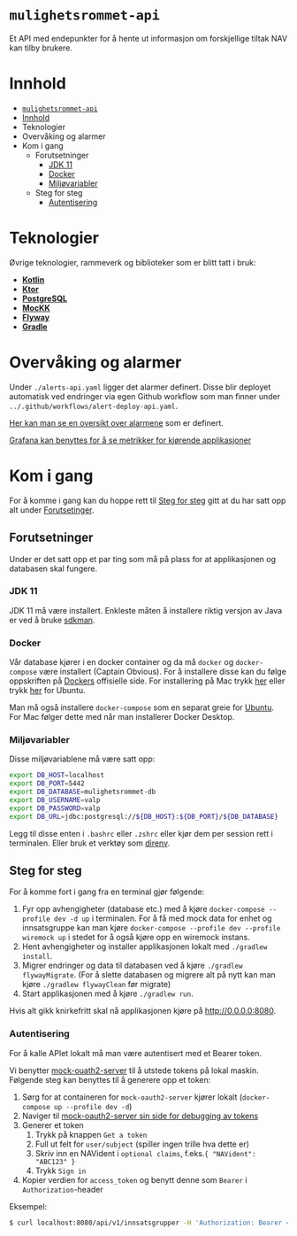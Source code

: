# `mulighetsrommet-api`

<p>
Et API med endepunkter for å hente ut informasjon om forskjellige tiltak NAV kan tilby brukere.
</p>

# Innhold

- [`mulighetsrommet-api`](#mulighetsrommet-api)
- [Innhold](#innhold)
- [<a name="teknologier"></a>Teknologier](#teknologier)
- [<a name="overvaking"></a>Overvåking og alarmer](#overvåking-og-alarmer)
- [<a name="kom-i-gang"></a>Kom i gang](#kom-i-gang)
  - [<a name="forutsetninger"></a>Forutsetninger](#forutsetninger)
    - [JDK 11](#jdk-11)
    - [Docker](#docker)
    - [Miljøvariabler](#miljøvariabler)
  - [<a name="steg-for-steg"></a>Steg for steg](#steg-for-steg)
    - [Autentisering](#autentisering)

# <a name="teknologier"></a>Teknologier

Øvrige teknologier, rammeverk og biblioteker som er blitt tatt i bruk:

- [**Kotlin**](https://kotlinlang.org/)
- [**Ktor**](https://ktor.io/)
- [**PostgreSQL**](https://www.postgresql.org/)
- [**MocKK**](https://mockk.io/)
- [**Flyway**](https://flywaydb.org/)
- [**Gradle**](https://gradle.org/)

# <a name="overvaking"></a>Overvåking og alarmer
Under `./alerts-api.yaml` ligger det alarmer definert. Disse blir deployet automatisk ved endringer via egen Github workflow som man finner under `../.github/workflows/alert-deploy-api.yaml`. 

[Her kan man se en oversikt over alarmene](https://prometheus.dev-gcp.nais.io/alerts?search=mulighetsr) som er definert.

[Grafana kan benyttes for å se metrikker for kjørende applikasjoner](https://grafana.nais.io/d/8W2DNq6nk/mulighetsrommet-api?orgId=1&var-datasource=prod-gcp&var-duration=15m&var-team=team-mulighetsrommet&from=now-15m&to=now)

# <a name="kom-i-gang"></a>Kom i gang

For å komme i gang kan du hoppe rett til [Steg for steg](#steg-for-steg) gitt at du har satt opp alt
under [Forutsetinger](#forutsetninger).

## <a name="forutsetninger"></a>Forutsetninger

Under er det satt opp et par ting som må på plass for at applikasjonen og databasen skal fungere.

### JDK 11

JDK 11 må være installert. Enkleste måten å installere riktig versjon av Java er ved å
bruke [sdkman](https://sdkman.io/install).

### Docker

Vår database kjører i en docker container og da må `docker` og `docker-compose` være installert (Captain Obvious). For å
installere disse kan du følge oppskriften på [Dockers](https://www.docker.com/) offisielle side. For installering på Mac
trykk [her](https://docs.docker.com/desktop/mac/install/) eller
trykk [her](https://docs.docker.com/engine/install/ubuntu/) for Ubuntu.

Man må også installere `docker-compose` som en separat greie
for [Ubuntu](https://docs.docker.com/compose/install/#install-compose-on-linux-systems). For Mac følger dette med når
man installerer Docker Desktop.

### Miljøvariabler

Disse miljøvariablene må være satt opp:

```sh
export DB_HOST=localhost
export DB_PORT=5442
export DB_DATABASE=mulighetsrommet-db
export DB_USERNAME=valp
export DB_PASSWORD=valp
export DB_URL=jdbc:postgresql://${DB_HOST}:${DB_PORT}/${DB_DATABASE}
```

Legg til disse enten i `.bashrc` eller `.zshrc` eller kjør dem per session rett i terminalen. Eller bruk et verktøy som [direnv](https://direnv.net/).

## <a name="steg-for-steg"></a>Steg for steg

For å komme fort i gang fra en terminal gjør følgende:

1. Fyr opp avhengigheter (database etc.) med å kjøre `docker-compose --profile dev -d up` i terminalen. For å få med mock data for enhet og innsatsgruppe kan man kjøre `docker-compose --profile dev --profile wiremock up` i stedet for å også kjøre opp en wiremock instans.
2. Hent avhengigheter og installer applikasjonen lokalt med `./gradlew install`.
3. Migrer endringer og data til databasen ved å kjøre `./gradlew flywayMigrate`. (For å slette databasen og migrere alt
   på nytt kan man kjøre `./gradlew flywayClean` før migrate)
4. Start applikasjonen med å kjøre `./gradlew run`.

Hvis alt gikk knirkefritt skal nå applikasjonen kjøre på <http://0.0.0.0:8080>.

### Autentisering

For å kalle APIet lokalt må man være autentisert med et Bearer token.

Vi benytter [mock-ouath2-server](https://github.com/navikt/mock-oauth2-server) til å utstede tokens på lokal maskin.
Følgende steg kan benyttes til å generere opp et token:

1. Sørg for at containeren for `mock-oauth2-server` kjører lokalt (`docker-compose up --profile dev -d`)
2. Naviger til [mock-oauth2-server sin side for debugging av tokens](http://localhost:8081/azure/debugger)
3. Generer et token
   1. Trykk på knappen `Get a token`
   2. Full ut felt for `user/subject` (spiller ingen trille hva dette er)
   3. Skriv inn en NAVident i `optional claims`, f.eks.`{ "NAVident": "ABC123" }`
   4. Trykk `Sign in`
4. Kopier verdien for `access_token` og benytt denne som `Bearer` i `Authorization`-header

Eksempel:
```sh
$ curl localhost:8080/api/v1/innsatsgrupper -H 'Authorization: Bearer <access_token>'
```
